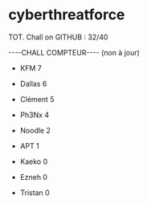 # cyberthreatforce

TOT. Chall on GITHUB : 32/40

----CHALL COMPTEUR---- (non à jour)

* KFM 	7
* Dallas 	6
* Clément 5
* Ph3Nx   4
* Noodle 	2
* APT 	1

* Kaeko	0
* Ezneh	0
* Tristan	0
